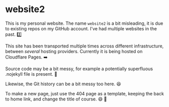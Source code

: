 # website2

This is my personal website. The name `website2` is a bit misleading, it is due to existing repos on my GitHub account. I've had multiple websites in the past. :two:

This site has been transported multiple times across different infrastructure, between *several* hosting providers. Currently it is being hosted on Cloudflare Pages. :arrow_right:

Source code may be a bit messy, for example a potentially superfluous .nojekyll file is present. :poop:

Likewise, the Git history can be a bit messy too here. :laughing:

To make a new page, just use the 404 page as a template, keeping the back to home link, and change the title of course. :smile: :page_facing_up:
